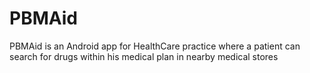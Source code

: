 # PBMAid
PBMAid is an Android app for HealthCare practice where a patient can search for drugs within
his medical plan in nearby medical stores
